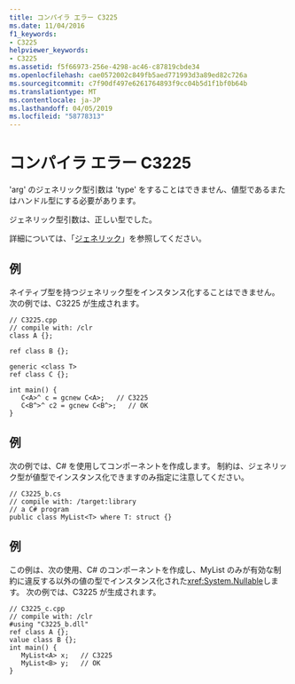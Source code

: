 ```yaml
---
title: コンパイラ エラー C3225
ms.date: 11/04/2016
f1_keywords:
- C3225
helpviewer_keywords:
- C3225
ms.assetid: f5f66973-256e-4298-ac46-c87819cbde34
ms.openlocfilehash: cae0572002c849fb5aed771993d3a89ed82c726a
ms.sourcegitcommit: c7f90df497e6261764893f9cc04b5d1f1bf0b64b
ms.translationtype: MT
ms.contentlocale: ja-JP
ms.lasthandoff: 04/05/2019
ms.locfileid: "58778313"
---
```

# <a name="compiler-error-c3225"></a>コンパイラ エラー C3225

'arg' のジェネリック型引数は 'type' をすることはできません、値型であるまたはハンドル型にする必要があります。

ジェネリック型引数は、正しい型でした。

詳細については、「[ジェネリック](../../extensions/generics-cpp-component-extensions.md)」を参照してください。

## <a name="example"></a>例

ネイティブ型を持つジェネリック型をインスタンス化することはできません。 次の例では、C3225 が生成されます。

```
// C3225.cpp
// compile with: /clr
class A {};

ref class B {};

generic <class T>
ref class C {};

int main() {
   C<A>^ c = gcnew C<A>;   // C3225
   C<B^>^ c2 = gcnew C<B^>;   // OK
}
```

## <a name="example"></a>例

次の例では、C# を使用してコンポーネントを作成します。 制約は、ジェネリック型が値型でインスタンス化できますのみ指定に注意してください。

```
// C3225_b.cs
// compile with: /target:library
// a C# program
public class MyList<T> where T: struct {}
```

## <a name="example"></a>例

この例は、次の使用、C# のコンポーネントを作成し、MyList のみが有効な制約に違反する以外の値の型でインスタンス化された<xref:System.Nullable>します。 次の例では、C3225 が生成されます。

```
// C3225_c.cpp
// compile with: /clr
#using "C3225_b.dll"
ref class A {};
value class B {};
int main() {
   MyList<A> x;   // C3225
   MyList<B> y;   // OK
}
```